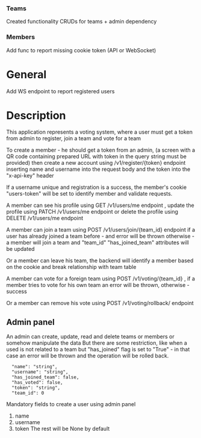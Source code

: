 ### Teams
Created functionality CRUDs for teams + admin dependency


### Members
Add func to report missing cookie token (API or WebSocket)

# General
Add WS endpoint to report registered users


# Description
This application represents a voting system, where a user must get a token from admin to register, join a team and vote for a team

To create a member - he should get a token from an admin,
(a screen with a QR code containing prepared URL with token in the query string must be provided) 
then create a new account using /v1/register/{token} endpoint inserting 
name and username into the request body and the token into the "x-api-key" header

If a username unique and registration is a success, the member's cookie "users-token" will be set
to identify member and validate requests.

A member can see his profile using GET /v1/users/me endpoint 
, update the profile using PATCH /v1/users/me endpoint 
or delete the profile using DELETE /v1/users/me endpoint 


A member can join a team using POST /v1/users/join/{team_id} endpoint
if a user has already joined a team before  - and error will be thrown
otherwise - a member will join a team and "team_id" "has_joined_team" attributes will be updated


Or a member can leave his team, the backend will identify 
a member based on the cookie and break relationship with team table

A member can vote for a foreign team using POST /v1/voting/{team_id} , if a member tries to vote for his own team
an error will be thrown, otherwise - success

Or a member can remove his vote using POST /v1/voting/rollback/ endpoint





## Admin panel
An admin can create, update, read and delete teams or members or somehow manipulate the data
But there are some restriction, like when a used is not related to a team but "has_joined" flag
is set to "True" - in that case an error will be thrown and the operation will be rolled back.

      "name": "string",
      "username": "string",
      "has_joined_team": false,
      "has_voted": false,
      "token": "string",
      "team_id": 0

Mandatory fields to create a user using admin panel
1. name
2. username
3. token
The rest will be None by default